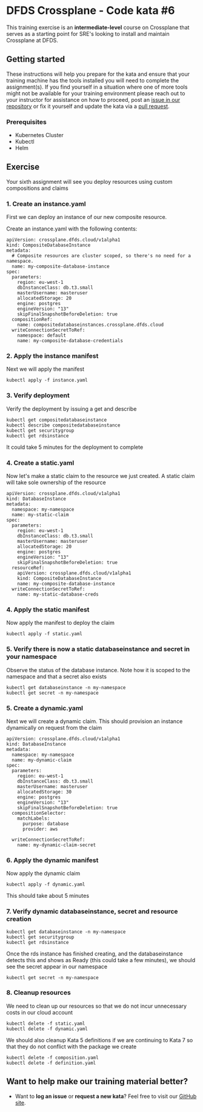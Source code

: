 DFDS Crossplane - Code kata #6
======================================

This training exercise is an **intermediate-level** course on Crossplane that serves as a starting point for SRE's looking to install and maintain Crossplane at DFDS.

## Getting started
These instructions will help you prepare for the kata and ensure that your training machine has the tools installed you will need to complete the assignment(s). If you find yourself in a situation where one of more tools might not be available for your training environment please reach out to your instructor for assistance on how to proceed, post an [issue in our repository](https://github.com/dfds/dojo/issues) or fix it yourself and update the kata via a [pull request](https://github.com/dfds/dojo/pulls).

### Prerequisites
* Kubernetes Cluster
* Kubectl
* Helm

## Exercise
Your sixth assignment will see you deploy resources using custom compositions and claims

### 1. Create an instance.yaml

First we can deploy an instance of our new composite resource.

Create an instance.yaml with the following contents:

```
apiVersion: crossplane.dfds.cloud/v1alpha1
kind: CompositeDatabaseInstance
metadata:
  # Composite resources are cluster scoped, so there's no need for a namespace.
  name: my-composite-database-instance
spec:
  parameters:
    region: eu-west-1
    dbInstanceClass: db.t3.small
    masterUsername: masteruser
    allocatedStorage: 20
    engine: postgres
    engineVersion: "13"
    skipFinalSnapshotBeforeDeletion: true
  compositionRef:
    name: compositedatabaseinstances.crossplane.dfds.cloud
  writeConnectionSecretToRef:
    namespace: default
    name: my-composite-database-credentials
```

### 2. Apply the instance manifest

Next we will apply the manifest

```
kubectl apply -f instance.yaml
```

### 3. Verify deployment

Verify the deployment by issuing a get and describe

```
kubectl get compositedatabaseinstance
kubectl describe compositedatabaseinstance
kubectl get securitygroup
kubectl get rdsinstance
```

It could take 5 minutes for the deployment to complete

### 4. Create a static.yaml

Now let's make a static claim to the resource we just created. A static claim will take sole ownership of the resource

```
apiVersion: crossplane.dfds.cloud/v1alpha1
kind: DatabaseInstance
metadata:
  namespace: my-namespace
  name: my-static-claim
spec:
  parameters:
    region: eu-west-1
    dbInstanceClass: db.t3.small
    masterUsername: masteruser
    allocatedStorage: 20
    engine: postgres
    engineVersion: "13"
    skipFinalSnapshotBeforeDeletion: true
  resourceRef:
    apiVersion: crossplane.dfds.cloud/v1alpha1
    kind: CompositeDatabaseInstance
    name: my-composite-database-instance
  writeConnectionSecretToRef:
    name: my-static-database-creds
```

### 4. Apply the static manifest

Now apply the manifest to deploy the claim

```
kubectl apply -f static.yaml
```

### 5. Verify there is now a static databaseinstance and secret in your namespace

Observe the status of the database instance. Note how it is scoped to the namespace and that a secret also exists

```
kubectl get databaseinstance -n my-namespace
kubectl get secret -n my-namespace
```

### 5. Create a dynamic.yaml

Next we will create a dynamic claim. This should provision an instance dynamically on request from the claim

```
apiVersion: crossplane.dfds.cloud/v1alpha1
kind: DatabaseInstance
metadata:
  namespace: my-namespace
  name: my-dynamic-claim
spec:
  parameters:
    region: eu-west-1
    dbInstanceClass: db.t3.small
    masterUsername: masteruser
    allocatedStorage: 30
    engine: postgres
    engineVersion: "13"
    skipFinalSnapshotBeforeDeletion: true
  compositionSelector:
    matchLabels:
      purpose: database
      provider: aws
  
  writeConnectionSecretToRef:
    name: my-dynamic-claim-secret
```

### 6. Apply the dynamic manifest

Now apply the dynamic claim

```
kubectl apply -f dynamic.yaml
```

This should take about 5 minutes

### 7. Verify dynamic databaseinstance, secret and resource creation
```
kubectl get databaseinstance -n my-namespace
kubectl get securitygroup
kubectl get rdsinstance
```

Once the rds instance has finished creating, and the databaseinstance detects this and shows as Ready (this could take a few minutes), 
we should see the secret appear in our namespace

```
kubectl get secret -n my-namespace
```

### 8. Cleanup resources

We need to clean up our resources so that we do not incur unnecessary costs in our cloud account

```
kubectl delete -f static.yaml
kubectl delete -f dynamic.yaml

```

We should also cleanup Kata 5 definitions if we are continuing to Kata 7 so that they do not conflict with the package we create

```
kubectl delete -f composition.yaml
kubectl delete -f definition.yaml
```

## Want to help make our training material better?
 * Want to **log an issue** or **request a new kata**? Feel free to visit our [GitHub site](https://github.com/dfds/dojo/issues).